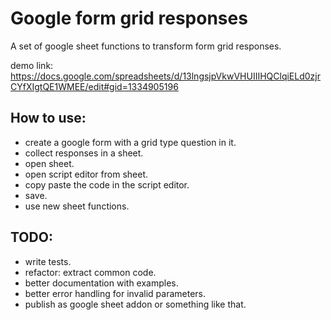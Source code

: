 Google form grid responses
==========================

A set of google sheet functions to transform form grid responses.

demo link:
https://docs.google.com/spreadsheets/d/13lngsjpVkwVHUIIIHQClqiELd0zjrCYfXIgtQE1WMEE/edit#gid=1334905196

How to use:
-----------

* create a google form with a grid type question in it.
* collect responses in a sheet.
* open sheet.
* open script editor from sheet.
* copy paste the code in the script editor.
* save.
* use new sheet functions.

TODO:
-----

* write tests.
* refactor: extract common code.
* better documentation with examples.
* better error handling for invalid parameters.
* publish as google sheet addon or something like that.
